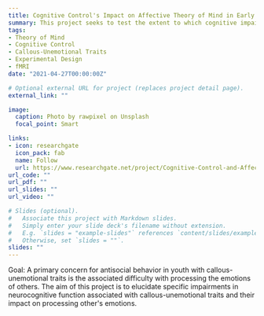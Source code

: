 ```yaml
---
title: Cognitive Control's Impact on Affective Theory of Mind in Early Adolescents with Callous-Unemotional Traits
summary: This project seeks to test the extent to which cognitive impairments drive difficulties for adolescents with callous-unemotional traits to infer and understand others emotions.
tags:
- Theory of Mind
- Cognitive Control
- Callous-Unemotional Traits
- Experimental Design
- fMRI
date: "2021-04-27T00:00:00Z"

# Optional external URL for project (replaces project detail page).
external_link: ""

image:
  caption: Photo by rawpixel on Unsplash
  focal_point: Smart

links:
- icon: researchgate
  icon_pack: fab
  name: Follow
  url: https://www.researchgate.net/project/Cognitive-Control-and-Affective-Theory-of-Mind-in-Early-Adolescents-with-Callous-Unemotional-Traits
url_code: ""
url_pdf: ""
url_slides: ""
url_video: ""

# Slides (optional).
#   Associate this project with Markdown slides.
#   Simply enter your slide deck's filename without extension.
#   E.g. `slides = "example-slides"` references `content/slides/example-slides.md`.
#   Otherwise, set `slides = ""`.
slides: ""
---
```


Goal: A primary concern for antisocial behavior in youth with callous-unemotional traits is the associated difficulty with processing the emotions of others. The aim of this project is to elucidate specific impairments in neurocognitive function associated with callous-unemotional traits and their impact on processing other's emotions. 
